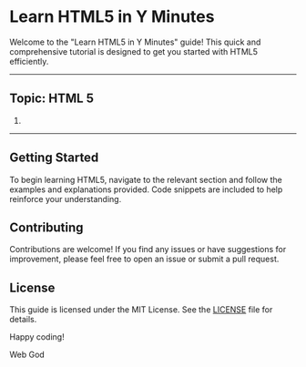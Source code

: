 # Learn HTML5 in Y Minutes

Welcome to the "Learn HTML5 in Y Minutes" guide! This quick and comprehensive tutorial is designed to get you started with HTML5 efficiently.

---
## Topic: HTML 5

1. 

---
## Getting Started

To begin learning HTML5, navigate to the relevant section and follow the examples and explanations provided. Code snippets are included to help reinforce your understanding.

## Contributing

Contributions are welcome! If you find any issues or have suggestions for improvement, please feel free to open an issue or submit a pull request.

## License

This guide is licensed under the MIT License. See the [LICENSE](LICENSE) file for details.

Happy coding!

Web God
